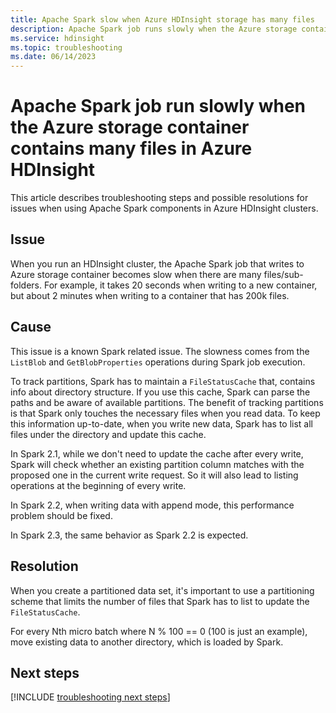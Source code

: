 ```yaml
---
title: Apache Spark slow when Azure HDInsight storage has many files
description: Apache Spark job runs slowly when the Azure storage container contains many files in Azure HDInsight
ms.service: hdinsight
ms.topic: troubleshooting
ms.date: 06/14/2023
---
```


# Apache Spark job run slowly when the Azure storage container contains many files in Azure HDInsight

This article describes troubleshooting steps and possible resolutions for issues when using Apache Spark components in Azure HDInsight clusters.

## Issue

When you run an HDInsight cluster, the Apache Spark job that writes to Azure storage container becomes slow when there are many files/sub-folders. For example, it takes 20 seconds when writing to a new container, but about 2 minutes when writing to a container that has 200k files.

## Cause

This issue is a known Spark related issue. The slowness comes from the `ListBlob` and `GetBlobProperties` operations during Spark job execution.

To track partitions, Spark has to maintain a `FileStatusCache` that, contains info about directory structure. If you use this cache, Spark can parse the paths and be aware of available partitions. The benefit of tracking partitions is that Spark only touches the necessary files when you read data. To keep this information up-to-date, when you write new data, Spark has to list all files under the directory and update this cache.

In Spark 2.1, while we don't need to update the cache after every write, Spark will check whether an existing partition column matches with the proposed one in the current write request. So it will also lead to listing operations at the beginning of every write.

In Spark 2.2, when writing data with append mode, this performance problem should be fixed.

In Spark 2.3, the same behavior as Spark 2.2 is expected.

## Resolution

When you create a partitioned data set, it's important to use a partitioning scheme that limits the number of files that Spark has to list to update the `FileStatusCache`.

For every Nth micro batch where N % 100 == 0 (100 is just an example), move existing data to another directory, which is loaded by Spark.

## Next steps

[!INCLUDE [troubleshooting next steps](../includes/hdinsight-troubleshooting-next-steps.md)]
